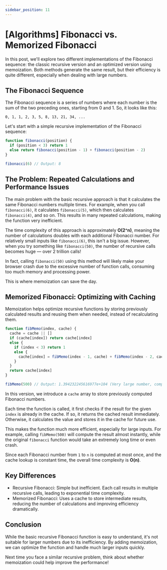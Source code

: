 ```yaml
---
sidebar_position: 11
---
```


# [Algorithms] Fibonacci vs. Memorized Fibonacci

In this post, we'll explore two different implementations of the Fibonacci sequence: the classic recursive version and an optimized version using memoization. Both methods generate the same result, but their efficiency is quite different, especially when dealing with large numbers.

## The Fibonacci Sequence

The Fibonacci sequence is a series of numbers where each number is the sum of the two preceding ones, starting from 0 and 1. So, it looks like this:

```plaintext
0, 1, 1, 2, 3, 5, 8, 13, 21, 34, ...
```

Let's start with a simple recursive implementation of the Fibonacci sequence:

```javascript
function fibonacci(position) {
  if (position < 3) return 1
  else return fibonacci(position - 1) + fibonacci(position - 2)
}

fibonacci(6) // Output: 8
```

## The Problem: Repeated Calculations and Performance Issues

The main problem with the basic recursive approach is that it calculates the same Fibonacci numbers multiple times. For example, when you call `fibonacci(6)`, it calculates `fibonacci(5)`, which then calculates `fibonacci(4)`, and so on. This results in many repeated calculations, making the function very inefficient.

The time complexity of this approach is approximately **O(2^n)**, meaning the number of calculations doubles with each additional Fibonacci number. For relatively small inputs like `fibonacci(6)`, this isn't a big issue. However, when you try something like `fibonacci(50)`, the number of recursive calls becomes huge — over 2 trillion calls!

In fact, calling `fibonacci(50)` using this method will likely make your browser crash due to the excessive number of function calls, consuming too much memory and processing power.

This is where memoization can save the day.

## Memorized Fibonacci: Optimizing with Caching

Memoization helps optimize recursive functions by storing previously calculated results and reusing them when needed, instead of recalculating them.

```javascript
function fibMemo(index, cache) {
  cache = cache || []
  if (cache[index]) return cache[index]
  else {
    if (index < 3) return 1
    else {
      cache[index] = fibMemo(index - 1, cache) + fibMemo(index - 2, cache)
    }
  }
  return cache[index]
}

fibMemo(500) // Output: 1.394232245616977e+104 (Very large number, computed quickly)
```

In this version, we introduce a `cache` array to store previously computed Fibonacci numbers.

Each time the function is called, it first checks if the result for the given `index` is already in the cache. If so, it returns the cached result immediately. Otherwise, it calculates the value and stores it in the cache for future use.

This makes the function much more efficient, especially for large inputs. For example, calling `fibMemo(500)` will compute the result almost instantly, while the original `fibonacci` function would take an extremely long time or even crash.

Since each Fibonacci number from `1` to `n` is computed at most once, and the cache lookup is constant time, the overall time complexity is **O(n)**.

## Key Differences

- Recursive Fibonacci: Simple but inefficient. Each call results in multiple recursive calls, leading to exponential time complexity.
- Memorized Fibonacci: Uses a cache to store intermediate results, reducing the number of calculations and improving efficiency dramatically.

## Conclusion

While the basic recursive Fibonacci function is easy to understand, it's not suitable for larger numbers due to its inefficiency. By adding memoization, we can optimize the function and handle much larger inputs quickly.

Next time you face a similar recursive problem, think about whether memoization could help improve the performance!

